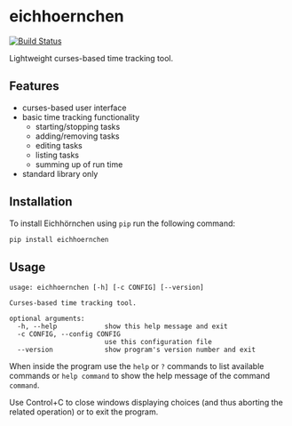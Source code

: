 # eichhoernchen
[![Build Status](https://www.travis-ci.org/PascalinDe/eichhoernchen.svg?branch=master)](https://www.travis-ci.org/PascalinDe/eichhoernchen)

Lightweight curses-based time tracking tool.

## Features

* curses-based user interface
* basic time tracking functionality
	* starting/stopping tasks
	* adding/removing tasks
	* editing tasks
	* listing tasks
	* summing up of run time
* standard library only

## Installation

To install Eichhörnchen using ``pip`` run the following command:

```bash
pip install eichhoernchen
```

## Usage

```
usage: eichhoernchen [-h] [-c CONFIG] [--version]

Curses-based time tracking tool.

optional arguments:
  -h, --help            show this help message and exit
  -c CONFIG, --config CONFIG
                        use this configuration file
  --version             show program's version number and exit
```

When inside the program use the ``help`` or ``?`` commands
to list available commands or ``help command`` to show
the help message of the command ``command``.

Use Control+C to close windows displaying choices (and thus
aborting the related operation) or to exit the program.
